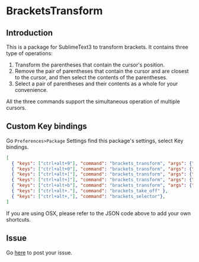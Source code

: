 # BracketsTransform


## Introduction

This is a package for SublimeText3 to transform brackets.
It contains three type of operations:
  1. Transform the parentheses that contain the cursor's position.
  2. Remove the pair of parentheses that contain the cursor and are closest
     to the cursor, and then select the contents of the parentheses.
  3. Select a pair of parentheses and their contents as a whole for your convenience.

All the three commands support the simultaneous operation of multiple cursors.


## Custom Key bindings
Go `Preferences>Package` Settings find this package's settings, select Key bindings.
```json
[
  { "keys": ["ctrl+alt+9"], "command": "brackets_transform", "args": {"to": "("}},
  { "keys": ["ctrl+alt+0"], "command": "brackets_transform", "args": {"to": "("}},
  { "keys": ["ctrl+alt+["], "command": "brackets_transform", "args": {"to": "["}},
  { "keys": ["ctrl+alt+]"], "command": "brackets_transform", "args": {"to": "["}},
  { "keys": ["ctrl+alt+b"], "command": "brackets_transform", "args": {"to": "{"}},
  { "keys": ["ctrl+alt+."], "command": "brackets_take_off" },
  { "keys": ["ctrl+alt+,"], "command": "brackets_selector"},
]
```

If you are using OSX, please refer to the JSON code above to add your own shortcuts.


## Issue
Go [here](https://github.com/absop/BracketsTransform/issues) to post your issue.
